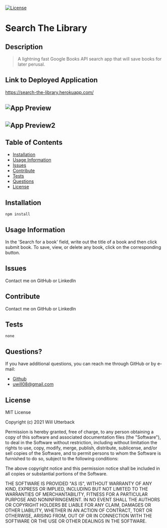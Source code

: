 [![License](https://img.shields.io/badge/license-MIT-green)](http://choosealicense.com/licenses/mit/)

# Search The Library

## Description

> A lightning fast Google Books API search app that will save books for later perusal.

## Link to Deployed Application

https://search-the-library.herokuapp.com/

## ![App Preview](/assets/preview.PNG)
## ![App Preview2](/assets/preview2.PNG)

## Table of Contents

- [Installation](#Installation)
- [Usage Information](#Usage-Information)
- [Issues](#Issues)
- [Contribute](#Contribute)
- [Tests](#Tests)
- [Questions](#Questions)
- [License](#License)

## Installation

```
npm install
```

## Usage Information

In the 'Search for a book' field, write out the title of a book and then click submit book. To save, view, or delete any book, click on the corresponding button. 

## Issues

Contact me on GitHub or LinkedIn

## Contribute

Contact me on GitHub or LinkedIn

## Tests

```
none
```

## Questions?

If you have additional questions, you can reach me through GitHub or by e-mail:

- [Github](https://github.com/wjutterback)
- uwill08@gmail.com

## License

MIT License

Copyright (c) 2021 Will Utterback

Permission is hereby granted, free of charge, to any person obtaining a copy
of this software and associated documentation files (the "Software"), to deal
in the Software without restriction, including without limitation the rights
to use, copy, modify, merge, publish, distribute, sublicense, and/or sell
copies of the Software, and to permit persons to whom the Software is
furnished to do so, subject to the following conditions:

The above copyright notice and this permission notice shall be included in all
copies or substantial portions of the Software.

THE SOFTWARE IS PROVIDED "AS IS", WITHOUT WARRANTY OF ANY KIND, EXPRESS OR
IMPLIED, INCLUDING BUT NOT LIMITED TO THE WARRANTIES OF MERCHANTABILITY,
FITNESS FOR A PARTICULAR PURPOSE AND NONINFRINGEMENT. IN NO EVENT SHALL THE
AUTHORS OR COPYRIGHT HOLDERS BE LIABLE FOR ANY CLAIM, DAMAGES OR OTHER
LIABILITY, WHETHER IN AN ACTION OF CONTRACT, TORT OR OTHERWISE, ARISING FROM,
OUT OF OR IN CONNECTION WITH THE SOFTWARE OR THE USE OR OTHER DEALINGS IN THE
SOFTWARE.
